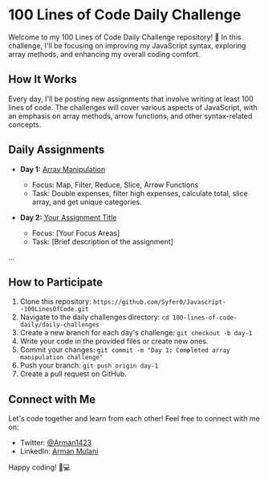 # 100 Lines of Code Daily Challenge

Welcome to my 100 Lines of Code Daily Challenge repository! 🚀 In this challenge, I'll be focusing on improving my JavaScript syntax, exploring array methods, and enhancing my overall coding comfort.

## How It Works

Every day, I'll be posting new assignments that involve writing at least 100 lines of code. The challenges will cover various aspects of JavaScript, with an emphasis on array methods, arrow functions, and other syntax-related concepts.

## Daily Assignments

- **Day 1:** [Array Manipulation](daily-challenges/day-1/)

  - Focus: Map, Filter, Reduce, Slice, Arrow Functions
  - Task: Double expenses, filter high expenses, calculate total, slice array, and get unique categories.

- **Day 2:** [Your Assignment Title](daily-challenges/day-2/)
  - Focus: [Your Focus Areas]
  - Task: [Brief description of the assignment]

...

## How to Participate

1. Clone this repository: `https://github.com/Syfer0/Javascript--100LinesOfCode.git`
2. Navigate to the daily challenges directory: `cd 100-lines-of-code-daily/daily-challenges`
3. Create a new branch for each day's challenge: `git checkout -b day-1`
4. Write your code in the provided files or create new ones.
5. Commit your changes: `git commit -m "Day 1: Completed array manipulation challenge"`
6. Push your branch: `git push origin day-1`
7. Create a pull request on GitHub.

## Connect with Me

Let's code together and learn from each other! Feel free to connect with me on:

- Twitter: [@Arman1423](https://twitter.com/Arman1423)
- LinkedIn: [Arman Mulani](https://www.linkedin.com/in/arman-mulani-a04a44266/)

Happy coding! 🌟💻
